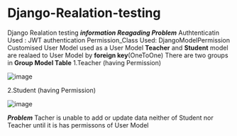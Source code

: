 # Django-Realation-testing
Django Realation testing
***information Reagading Problem***
Authtenticatin Used  : JWT authentication
Permission_Class Used: DjangoModelPermission
Customised User Model used as a User Model
**Teacher** and **Student** model are realaed to User Model by **foreign key**(OneToOne)
There are two groups in **Group Model Table**
1.Teacher (having Permission)

  ![image](https://user-images.githubusercontent.com/65783411/130676330-83d1b341-3680-4dd1-adf6-ec5f49925212.png)
 
2.Student (having Permission)  

![image](https://user-images.githubusercontent.com/65783411/130676495-26356257-527d-4631-8ea8-39940988992c.png)

**_Problem_**
Tacher is unable to add or update data neither of Student nor Teacher until it is has permissons of User Model

